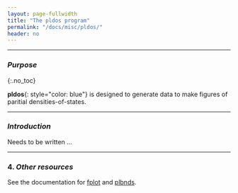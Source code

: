 ```yaml
---
layout: page-fullwidth
title: "The pldos program"
permalink: "/docs/misc/pldos/"
header: no
---
```

_____________________________________________________________


### _Purpose_
{:.no_toc}

**pldos**{: style="color: blue"} is designed to generate data to make
figures of paritial densities-of-states.

_____________________________________________________________

### _Introduction_

Needs to be written ...

_____________________________________________________________

### 4. _Other resources_

See the documentation for [fplot](/plbnds/) and [plbnds](/plbnds/).

